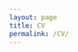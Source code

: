 ```yaml
---
layout: page
title: CV
permalink: /CV/
---
```

<object data="https://nhaksar.github.io/assets/CV.pdf" type="application/pdf" height="400%">
<embed src="url=https://nhaksar.github.io/assets/CV.pdf" style="height: 200%;">
</object>
